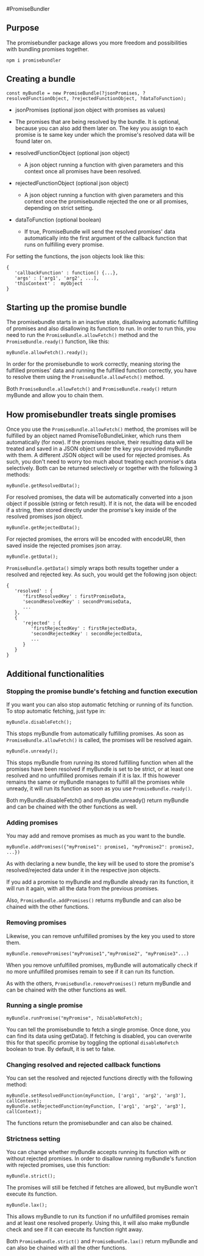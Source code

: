 #PromiseBundler

## Purpose

The promisebundler package allows you more freedom and possibilities with bundling promises together.

```
npm i promisebundler
```

## Creating a bundle

```
const myBundle = new PromiseBundle(?jsonPromises, ?resolvedFunctionObject, ?rejectedFunctionObject, ?dataToFunction);
```

 - jsonPromises (optional json object with promises as values)
  - The promises that are being resolved by the bundle. It is optional, because you can also add them later on. The key you assign to each promise is te same key under which the promise's resolved data will be found later on.

  - resolvedFunctionObject (optional json object)
    - A json object running a function with given parameters and this context once all promises have been resolved.

 - rejectedFunctionObject (optional json object)
    - A json object running a function with given parameters and this context once the promisebundle rejected the one or all promises, depending on strict setting.

 - dataToFunction (optional boolean)
    - If true, PromiseBundle will send the resolved promises' data automatically into the first argument of the callback function that runs on fulfilling every promise.

For setting the functions, the json objects look like this:
```
{
   'callbackFunction' : function() {...},
   'args' : ['arg1', 'arg2', ...],
   'thisContext' :  myObject
}
```


## Starting up the promise bundle

The promisebundle starts in an inactive state, disallowing automatic fulfilling of promises and also disallowing its function to run. In order to run this, you need to run the `PromiseBundle.allowFetch()` method and the `PromiseBundle.ready()` function, like this:

```
myBundle.allowFetch().ready();
```

In order for the promisebundle to work correctly, meaning storing the fulfilled promises' data and running the fulfilled function correctly, you have to resolve them using the `PromiseBundle.allowFetch()` method.

Both `PromiseBundle.allowFetch()` and `PromiseBundle.ready()` return myBunde and allow you to chain them.


## How promisebundler treats single promises

Once you use the `PromiseBundle.allowFetch()` method, the promises will be fulfilled by an object named PromiseToBundleLinker, which runs them automatically (for now). If the promises resolve, their resulting data will be treated and saved in a JSON object under the key you provided myBundle with them. A different JSON object will be used for rejected promises. As such, you don't need to worry too much about treating each promise's data selectively. Both can be returned selectively or together with the following 3 methods:

```
myBundle.getResolvedData();
```

For resolved promises, the data will be automatically converted into a json object if possible (string or fetch result). If it is not, the data will be encoded if a string, then stored directly under the promise's key inside of the resolved promises json object.

```
myBundle.getRejectedData();
```

For rejected promises, the errors will be encoded with encodeURI, then saved inside the rejected promises json array.

```
myBundle.getData();
```

`PromiseBundle.getData()` simply wraps both results together under a resolved and rejected key. As such, you would get the following json object:

```
{
   'resolved' : {
      'firstResolvedKey' : firstPromiseData,
      'secondResolvedKey' : secondPromiseData,
      ...
   },
   {
      'rejected' : {
         'firstRejectedKey' : firstRejectedData,
         'secondRejectedKey' : secondRejectedData,
         ...
      }
   }
}
```

## Additional functionalities

### Stopping the promise bundle's fetching and function execution

If you want you can also stop automatic fetching or running of its function. To stop automatic fetching, just type in:

```
myBundle.disableFetch();
```

This stops myBundle from automatically fulfilling promises. As soon as `PromiseBundle.allowFetch()` is called, the promises will be resolved again.

```
myBundle.unready();
```

This stops myBundle from running its stored fulfilling function when all the promises have been resolved if myBundle is set to be strict, or at least one resolved and no unfulfilled promises remain if it is lax. If this however remains the same or myBundle manages to fulfill all the promises while unready, it will run its function as soon as you use `PromiseBundle.ready()`.

Both myBundle.disableFetch() and myBundle.unready() return myBundle and can be chained with the other functions as well.

### Adding promises

You may add and remove promises as much as you want to the bundle.

```
myBundle.addPromises({"myPromise1": promise1, "myPromise2": promise2, ...})
```

As with declaring a new bundle, the key will be used to store the promise's resolved/rejected data under it in the respective json objects.

If you add a promise to myBundle and myBundle already ran its function, it will run it again, with all the data from the previous promises.

Also, `PromiseBundle.addPromises()` returns myBundle and can also be chained with the other functions.

### Removing promises

Likewise, you can remove unfulfilled promises by the key you used to store them.

```
myBundle.removePromises("myPromise1","myPromise2", "myPromise3"...)
```

When you remove unfulfilled promises, myBundle will automatically check if no more unfulfilled promises remain to see if it can run its function.

As with the others, `PromiseBundle.removePromises()` return myBundle and can be chained with the other functions as well.

### Running a single promise
```
myBundle.runPromise("myPromise", ?disableNoFetch);
```

You can tell the promisebundle to fetch a single promise. Once done, you can find its data using getData(). If fetching is disabled, you can overwrite this for that specific promise by toggling the optional `disableNoFetch` boolean to true. By default, it is set to false.

### Changing resolved and rejected callback functions

You can set the resolved and rejected functions directly with the following method:

```
myBundle.setResolvedFunction(myFunction, ['arg1', 'arg2', 'arg3'], callContext);
myBundle.setRejectedFunction(myFunction, ['arg1', 'arg2', 'arg3'], callContext);
```

The functions return the promisebundler and can also be chained.

### Strictness setting

You can change whether myBundle accepts running its function with or without rejected promises. In order to disallow running myBundle's function with rejected promises, use this function:

```
myBundle.strict();
```

The promises will still be fetched if fetches are allowed, but myBundle won't execute its function.

```
myBundle.lax();
```

This allows myBundle to run its function if no unfulfilled promises remain and at least one resolved properly. Using this, it will also make myBundle check and see if it can execute its function right away.

Both `PromiseBundle.strict()` and `PromiseBundle.lax()` return myBundle and can also be chained with all the other functions.